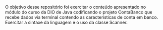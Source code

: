 O objetivo desse repositório foi exercitar o conteúdo apresentado no módulo do curso da DIO de Java codificando o projeto ContaBanco que recebe dados via terminal contendo as características de conta em banco. Exercitar a sintaxe da linguagem e o uso da classe Scanner.
